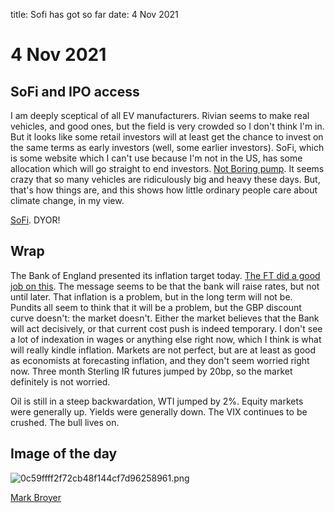 title: Sofi has got so far
date: 4 Nov 2021


# 4 Nov 2021

## SoFi and IPO access

I am deeply sceptical of all EV manufacturers. Rivian seems to make real vehicles, and good ones, but the field is very crowded so I don't think I'm in.
But it looks like some retail investors will at least get the chance to invest on the same terms as early investors (well, some earlier investors).
SoFi, which is some website which I can't use because I'm not in the US, has some allocation which will go straight to end investors.
[Not Boring pump](https://www.notboring.co/p/rivian-the-most-remarkable-adventure?token=eyJ1c2VyX2lkIjoxMTAyMDI1LCJwb3N0X2lkIjo0MzU0OTAwNiwiXyI6IjJTQkZvIiwiaWF0IjoxNjM2MDYwODI1LCJleHAiOjE2MzYwNjQ0MjUsImlzcyI6InB1Yi0xMDAyNSIsInN1YiI6InBvc3QtcmVhY3Rpb24ifQ.anYrcM9qb8Jtkc4U-LzysmWVb1J2D88DGTNCi8qdSCw). It seems crazy that so many vehicles are ridiculously big and heavy these days. But, that's how things are, and this shows how little ordinary people care about climate change, in my view. 

[SoFi](https://www.sofi.com/invest/ipo-investing/). DYOR!

## Wrap

The Bank of England presented its inflation target today. 
[The FT did a good job on this](https://www.ft.com/content/ff1c58c9-f531-4f84-b3a3-a4b41b738ed2).
The message seems to be that the bank will raise rates, but not until later.
That inflation is a problem, but in the long term will not be.
Pundits all seem to think that it will be a problem, but the GBP discount curve doesn't: the market doesn't.
Either the market believes that the Bank will act decisively, or that current cost push is indeed temporary.
I don't see a lot of indexation in wages or anything else right now, which I think is what will really kindle inflation.
Markets are not perfect, but are at least as good as economists at forecasting inflation, and they don't seem worried right now.
Three month Sterling IR futures jumped by 20bp, so the market definitely is not worried.

Oil is still in a steep backwardation, WTI jumped by 2%.
Equity markets were generally up.
Yields were generally down. 
The VIX continues to be crushed.
The bull lives on.

## Image of the day
![0c59ffff2f72cb48f144cf7d96258961.png]({attach}0c59ffff2f72cb48f144cf7d96258961.png)

[Mark Broyer](https://twitter.com/AngedeChaton/status/1379376426760212482?s=20)